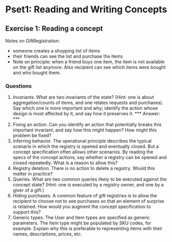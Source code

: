 # Pset1: Reading and Writing Concepts
## Exercise 1: Reading a concept
Notes on GiftRegistration:
- someone creates a shopping list of items
- their friends can see the list and purchase the items
- Note on principle: when a friend buys one item, the item is not available on the gift list anymore. Also recipient can see which items were bought and who bought them.

### Questions
1) Invariants. What are two invariants of the state? (Hint: one is about aggregation/counts of items, and one relates requests and purchases). Say which one is more important and why; identify the action whose design is most affected by it, and say how it preserves it.
*** Answer: *** 
2) Fixing an action. Can you identify an action that potentially breaks this important invariant, and say how this might happen? How might this problem be fixed?
3) Inferring behavior. The operational principle describes the typical scenario in which the registry is opened and eventually closed. But a concept specification often allows other scenarios. By reading the specs of the concept actions, say whether a registry can be opened and closed repeatedly. What is a reason to allow this?
4) Registry deletion. There is no action to delete a registry. Would this matter in practice?
5) Queries. What are two common queries likely to be executed against the concept state? (Hint: one is executed by a registry owner, and one by a giver of a gift.)
6) Hiding purchases. A common feature of gift registries is to allow the recipient to choose not to see purchases so that an element of surprise is retained. How would you augment the concept specification to support this?
7) Generic types. The User and Item types are specified as generic parameters. The Item type might be populated by SKU codes, for example. Explain why this is preferable to representing items with their names, descriptions, prices, etc.




